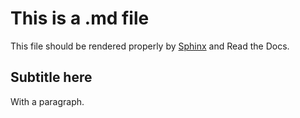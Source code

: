 # This is a .md file

This file should be rendered properly by [Sphinx](https://www.sphinx-doc.org/) and Read the Docs.


## Subtitle here

With a paragraph.
